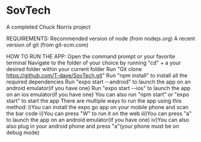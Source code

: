 # SovTech
A completed Chuck Norris project

REQUIREMENTS:
Recommended version of node (from nodejs.org)
A recent version of git (from git-scm.com)

HOW TO RUN THE APP:
Open the command prompt or your favorite terminal
Navigate to the folder of your choice by running "cd" + a your desired folder within your current folder
Run "Git clone https://github.com/T-dave/SovTech.git"
Run "npm install" to install all the required dependencies
Run "expo start --android" to launch the app on an android emulator(if you have one)
Run "expo start --ios" to launch the app on an ios emulator(if you have one)
You can also run "npm start" or "expo start" to start the app
There are multiple ways to run the app using this method: 
  i)You can install the expo go app on your mobile phone and scan the bar code
  ii)You can press "W" to run it on the web
  iii)You can press "a" to launch the app on an android emulator(if you have one)
  iv)You can also also plug in your android phone and press "a"(your phone must be on debug mode)
